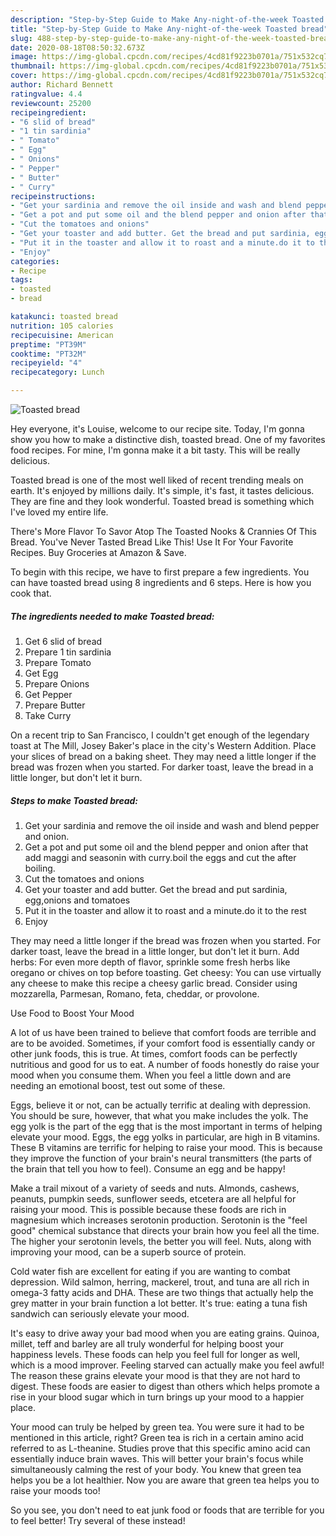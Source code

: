 ```yaml
---
description: "Step-by-Step Guide to Make Any-night-of-the-week Toasted bread"
title: "Step-by-Step Guide to Make Any-night-of-the-week Toasted bread"
slug: 488-step-by-step-guide-to-make-any-night-of-the-week-toasted-bread
date: 2020-08-18T08:50:32.673Z
image: https://img-global.cpcdn.com/recipes/4cd81f9223b0701a/751x532cq70/toasted-bread-recipe-main-photo.jpg
thumbnail: https://img-global.cpcdn.com/recipes/4cd81f9223b0701a/751x532cq70/toasted-bread-recipe-main-photo.jpg
cover: https://img-global.cpcdn.com/recipes/4cd81f9223b0701a/751x532cq70/toasted-bread-recipe-main-photo.jpg
author: Richard Bennett
ratingvalue: 4.4
reviewcount: 25200
recipeingredient:
- "6 slid of bread"
- "1 tin sardinia"
- " Tomato"
- " Egg"
- " Onions"
- " Pepper"
- " Butter"
- " Curry"
recipeinstructions:
- "Get your sardinia and remove the oil inside and wash and blend pepper and onion."
- "Get a pot and put some oil and the blend pepper and onion after that add maggi and seasonin with curry.boil the eggs and cut the after boiling."
- "Cut the tomatoes and onions"
- "Get your toaster and add butter. Get the bread and put sardinia, egg,onions and tomatoes"
- "Put it in the toaster and allow it to roast and a minute.do it to the rest"
- "Enjoy"
categories:
- Recipe
tags:
- toasted
- bread

katakunci: toasted bread 
nutrition: 105 calories
recipecuisine: American
preptime: "PT39M"
cooktime: "PT32M"
recipeyield: "4"
recipecategory: Lunch

---
```



![Toasted bread](https://img-global.cpcdn.com/recipes/4cd81f9223b0701a/751x532cq70/toasted-bread-recipe-main-photo.jpg)

Hey everyone, it's Louise, welcome to our recipe site. Today, I'm gonna show you how to make a distinctive dish, toasted bread. One of my favorites food recipes. For mine, I'm gonna make it a bit tasty. This will be really delicious.

Toasted bread is one of the most well liked of recent trending meals on earth. It's enjoyed by millions daily. It's simple, it's fast, it tastes delicious. They are fine and they look wonderful. Toasted bread is something which I've loved my entire life.

There&#39;s More Flavor To Savor Atop The Toasted Nooks &amp; Crannies Of This Bread. You&#39;ve Never Tasted Bread Like This! Use It For Your Favorite Recipes. Buy Groceries at Amazon &amp; Save.


To begin with this recipe, we have to first prepare a few ingredients. You can have toasted bread using 8 ingredients and 6 steps. Here is how you cook that.

<!--inarticleads1-->

##### The ingredients needed to make Toasted bread:

1. Get 6 slid of bread
1. Prepare 1 tin sardinia
1. Prepare  Tomato
1. Get  Egg
1. Prepare  Onions
1. Get  Pepper
1. Prepare  Butter
1. Take  Curry


On a recent trip to San Francisco, I couldn&#39;t get enough of the legendary toast at The Mill, Josey Baker&#39;s place in the city&#39;s Western Addition. Place your slices of bread on a baking sheet. They may need a little longer if the bread was frozen when you started. For darker toast, leave the bread in a little longer, but don&#39;t let it burn. 

<!--inarticleads2-->

##### Steps to make Toasted bread:

1. Get your sardinia and remove the oil inside and wash and blend pepper and onion.
1. Get a pot and put some oil and the blend pepper and onion after that add maggi and seasonin with curry.boil the eggs and cut the after boiling.
1. Cut the tomatoes and onions
1. Get your toaster and add butter. Get the bread and put sardinia, egg,onions and tomatoes
1. Put it in the toaster and allow it to roast and a minute.do it to the rest
1. Enjoy


They may need a little longer if the bread was frozen when you started. For darker toast, leave the bread in a little longer, but don&#39;t let it burn. Add herbs: For even more depth of flavor, sprinkle some fresh herbs like oregano or chives on top before toasting. Get cheesy: You can use virtually any cheese to make this recipe a cheesy garlic bread. Consider using mozzarella, Parmesan, Romano, feta, cheddar, or provolone. 

Use Food to Boost Your Mood


A lot of us have been trained to believe that comfort foods are terrible and are to be avoided. Sometimes, if your comfort food is essentially candy or other junk foods, this is true. At times, comfort foods can be perfectly nutritious and good for us to eat. A number of foods honestly do raise your mood when you consume them. When you feel a little down and are needing an emotional boost, test out some of these.

Eggs, believe it or not, can be actually terrific at dealing with depression. You should be sure, however, that what you make includes the yolk. The egg yolk is the part of the egg that is the most important in terms of helping elevate your mood. Eggs, the egg yolks in particular, are high in B vitamins. These B vitamins are terrific for helping to raise your mood. This is because they improve the function of your brain's neural transmitters (the parts of the brain that tell you how to feel). Consume an egg and be happy!

Make a trail mixout of a variety of seeds and nuts. Almonds, cashews, peanuts, pumpkin seeds, sunflower seeds, etcetera are all helpful for raising your mood. This is possible because these foods are rich in magnesium which increases serotonin production. Serotonin is the "feel good" chemical substance that directs your brain how you feel all the time. The higher your serotonin levels, the better you will feel. Nuts, along with improving your mood, can be a superb source of protein.

Cold water fish are excellent for eating if you are wanting to combat depression. Wild salmon, herring, mackerel, trout, and tuna are all rich in omega-3 fatty acids and DHA. These are two things that actually help the grey matter in your brain function a lot better. It's true: eating a tuna fish sandwich can seriously elevate your mood. 

It's easy to drive away your bad mood when you are eating grains. Quinoa, millet, teff and barley are all truly wonderful for helping boost your happiness levels. These foods can help you feel full for longer as well, which is a mood improver. Feeling starved can actually make you feel awful! The reason these grains elevate your mood is that they are not hard to digest. These foods are easier to digest than others which helps promote a rise in your blood sugar which in turn brings up your mood to a happier place.

Your mood can truly be helped by green tea. You were sure it had to be mentioned in this article, right? Green tea is rich in a certain amino acid referred to as L-theanine. Studies prove that this specific amino acid can essentially induce brain waves. This will better your brain's focus while simultaneously calming the rest of your body. You knew that green tea helps you be a lot healthier. Now you are aware that green tea helps you to raise your moods too!

So you see, you don't need to eat junk food or foods that are terrible for you to feel better! Try several of these instead!

